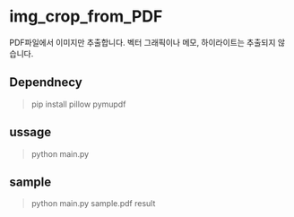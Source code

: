 # img_crop_from_PDF
PDF파일에서 이미지만 추출합니다.
벡터 그래픽이나 메모, 하이라이트는 추출되지 않습니다.


## Dependnecy
> pip install pillow pymupdf


## ussage
> python main.py <pdf file to extract> <output directory>

## sample
> python main.py sample.pdf result
